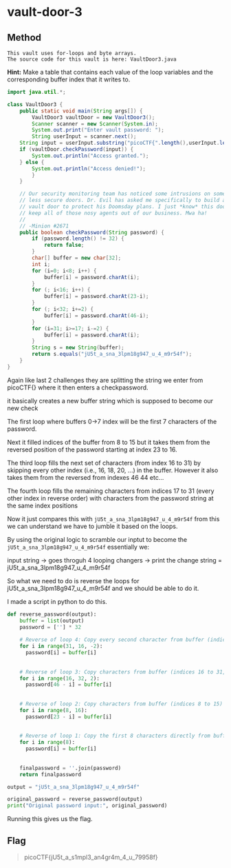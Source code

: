 # vault-door-3

## Method

```
This vault uses for-loops and byte arrays. 
The source code for this vault is here: VaultDoor3.java
```
**Hint:** Make a table that contains each value of the loop variables and the corresponding buffer index that it writes to.

```java
import java.util.*;

class VaultDoor3 {
    public static void main(String args[]) {
        VaultDoor3 vaultDoor = new VaultDoor3();
        Scanner scanner = new Scanner(System.in);
        System.out.print("Enter vault password: ");
        String userInput = scanner.next();
	String input = userInput.substring("picoCTF{".length(),userInput.length()-1);
	if (vaultDoor.checkPassword(input)) {
	    System.out.println("Access granted.");
	} else {
	    System.out.println("Access denied!");
        }
    }

    // Our security monitoring team has noticed some intrusions on some of the
    // less secure doors. Dr. Evil has asked me specifically to build a stronger
    // vault door to protect his Doomsday plans. I just *know* this door will
    // keep all of those nosy agents out of our business. Mwa ha!
    //
    // -Minion #2671
    public boolean checkPassword(String password) {
        if (password.length() != 32) {
            return false;
        }
        char[] buffer = new char[32];
        int i;
        for (i=0; i<8; i++) {
            buffer[i] = password.charAt(i);
        }
        for (; i<16; i++) {
            buffer[i] = password.charAt(23-i);
        }
        for (; i<32; i+=2) {
            buffer[i] = password.charAt(46-i);
        }
        for (i=31; i>=17; i-=2) {
            buffer[i] = password.charAt(i);
        }
        String s = new String(buffer);
        return s.equals("jU5t_a_sna_3lpm18g947_u_4_m9r54f");
    }
}

```

Again like last 2 challenges they are splitting the string we enter from picoCTF{} where it then enters a checkpassword.

it basically creates a new buffer string which is supposed to become our new check

The first loop  where buffers 0->7 index will be the first 7 characters of the password.

Next it filled indices of the buffer from 8 to 15 but it takes them from the reversed position of the password starting at index 23 to 16.

The third loop fills the next set of characters (from index 16 to 31) by skipping every other index (i.e., 16, 18, 20, ...) in the buffer. However it also takes them from the reversed from indexes 46 44 etc...

The fourth loop fills the remaining characters from indices 17 to 31 (every other index in reverse order) with characters from the password string at the same index positions


Now it just compares this with ``jU5t_a_sna_3lpm18g947_u_4_m9r54f`` from this we can understand we have to jumble it based on the loops.

By using the original logic to scramble our inptut to become the ``jU5t_a_sna_3lpm18g947_u_4_m9r54f`` essentially we:

input string -> goes throguh 4 looping changers -> print the change string = jU5t_a_sna_3lpm18g947_u_4_m9r54f

So what we need to do is reverse the loops for jU5t_a_sna_3lpm18g947_u_4_m9r54f and we should be able to do it.

I made a script in python to do this. 

```python
def reverse_password(output):
    buffer = list(output)  
    password = [''] * 32
    
    # Reverse of loop 4: Copy every second character from buffer (indices 31 to 17) back to password
    for i in range(31, 16, -2):
      password[i] = buffer[i]
    
    
    # Reverse of loop 3: Copy characters from buffer (indices 16 to 31, every second position) to password
    for i in range(16, 32, 2):
      password[46 - i] = buffer[i]
    
    
    # Reverse of loop 2: Copy characters from buffer (indices 8 to 15) back to password (from 23-i)
    for i in range(8, 16):
      password[23 - i] = buffer[i]
    
    
    # Reverse of loop 1: Copy the first 8 characters directly from buffer to password
    for i in range(8):
      password[i] = buffer[i]
    
    
    finalpassword = ''.join(password)
    return finalpassword

output = "jU5t_a_sna_3lpm18g947_u_4_m9r54f"

original_password = reverse_password(output)
print("Original password input:", original_password)

```

Running this gives us the flag.

## Flag 

> picoCTF{jU5t_a_s1mpl3_an4gr4m_4_u_79958f}